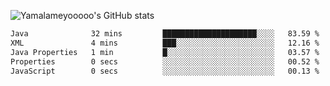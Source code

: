 ![Yamalameyooooo's GitHub stats](https://github-readme-stats.vercel.app/api?username=yamalameyooooo&theme=transparent&show_icons=true\&show=reviews,discussions_started,discussions_answered,prs_merged,prs_merged_percentage)

<!--START_SECTION:waka-->

```txt
Java              32 mins         █████████████████████░░░░   83.59 %
XML               4 mins          ███░░░░░░░░░░░░░░░░░░░░░░   12.16 %
Java Properties   1 min           █░░░░░░░░░░░░░░░░░░░░░░░░   03.57 %
Properties        0 secs          ░░░░░░░░░░░░░░░░░░░░░░░░░   00.52 %
JavaScript        0 secs          ░░░░░░░░░░░░░░░░░░░░░░░░░   00.13 %
```

<!--END_SECTION:waka-->
